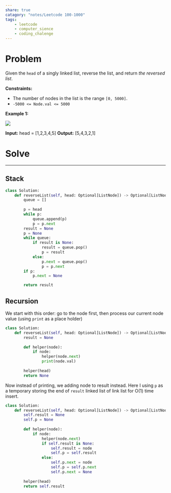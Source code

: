 ```yaml
---
share: true
catagory: "notes/Leetcode 100-1000"
tags:
    - leetcode
    - computer_sience
    - coding_chalenge
---
```


# Problem

Given the `head` of a singly linked list, reverse the list, and return _the reversed list_.

**Constraints:**

- The number of nodes in the list is the range `[0, 5000]`.
- `-5000 <= Node.val <= 5000`

**Example 1:**

![](https://assets.leetcode.com/uploads/2021/02/19/rev1ex1.jpg)

**Input:** head = [1,2,3,4,5]
**Output:** [5,4,3,2,1]

# Solve
---
## Stack

```python
class Solution:
    def reverseList(self, head: Optional[ListNode]) -> Optional[ListNode]:
        queue = []
        
        p = head
        while p:
            queue.append(p)
            p = p.next
        result = None
        p = None
        while queue:
            if result is None:
                result = queue.pop()
                p = result
            else:
                p.next = queue.pop()
                p = p.next
        if p:
            p.next = None

        return result
```

## Recursion
We start with this order: go to the node first, then process our current node value (using `print` as a place holder) 

```python
class Solution:
    def reverseList(self, head: Optional[ListNode]) -> Optional[ListNode]:
        result = None
        
        def helper(node):
            if node:
                helper(node.next)
                print(node.val)
        
        helper(head)
        return None
```

Now instead of printing, we adding node to result instead. Here I using `p` as a temporary storing the end of `result` linked list  of link list for O(1) time insert.

```python
class Solution:
    def reverseList(self, head: Optional[ListNode]) -> Optional[ListNode]:
        self.result = None
        self.p = None
        
        def helper(node):
            if node:
                helper(node.next)
                if self.result is None:
                    self.result = node
                    self.p = self.result
                else:
                    self.p.next = node
                    self.p = self.p.next
                    self.p.next = None
        
        helper(head)
        return self.result
```
